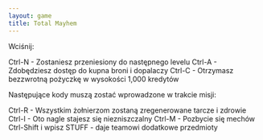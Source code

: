 ```yaml
---
layout: game
title: Total Mayhem
---
```


Wciśnij:

Ctrl-N 	- Zostaniesz przeniesiony do następnego levelu
Ctrl-A 	- Zdobędziesz dostęp do kupna broni i dopalaczy
Ctrl-C 	- Otrzymasz bezzwrotną pożyczkę w wysokości 1,000 
kredytów

Następujące kody muszą zostać wprowadzone w trakcie misji:

Ctrl-R 	- Wszystkim żołnierzom zostaną zregenerowane tarcze i 
zdrowie
Ctrl-I 	- Oto nagle stajesz się niezniszczalny
Ctrl-M 	- Pozbycie się mechów
Ctrl-Shift i wpisz STUFF - daje teamowi dodatkowe przedmioty

